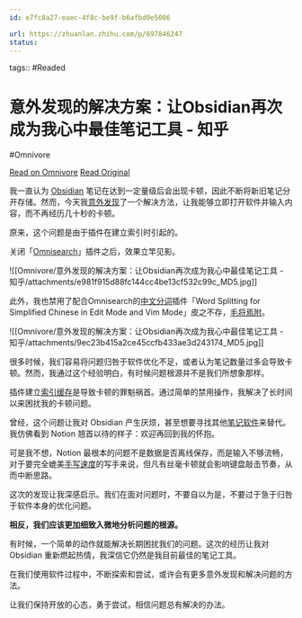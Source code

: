 ```yaml
---
id: e7fc8a27-eaec-4f8c-be9f-b6afbd0e5086

url: https://zhuanlan.zhihu.com/p/697846247
status:
---
```



tags::  #Readed 

# 意外发现的解决方案：让Obsidian再次成为我心中最佳笔记工具 - 知乎
#Omnivore

[Read on Omnivore](https://omnivore.app/me/obsidian-191e6423eff)
[Read Original](https://zhuanlan.zhihu.com/p/697846247)

我一直认为 [Obsidian](https://zhida.zhihu.com/search?q=Obsidian&zhida%5Fsource=entity&is%5Fpreview=1) 笔记在达到一定量级后会出现卡顿，因此不断将新旧笔记分开存储。然而，今天我[意外发现](https://zhida.zhihu.com/search?q=%E6%84%8F%E5%A4%96%E5%8F%91%E7%8E%B0&zhida%5Fsource=entity&is%5Fpreview=1)了一个解决方法，让我能够立即打开软件并输入内容，而不再经历几十秒的卡顿。

原来，这个问题是由于插件在建立索引时引起的。

关闭「[Omnisearch](https://zhida.zhihu.com/search?q=Omnisearch&zhida%5Fsource=entity&is%5Fpreview=1)」插件之后，效果立竿见影。

![[Omnivore/意外发现的解决方案：让Obsidian再次成为我心中最佳笔记工具 - 知乎/attachments/e981f915d88fc144cc4be13cf532c99c_MD5.jpg]]

此外，我也禁用了配合Omnisearch的[中文分词](https://zhida.zhihu.com/search?q=%E4%B8%AD%E6%96%87%E5%88%86%E8%AF%8D&zhida%5Fsource=entity&is%5Fpreview=1)插件「Word Splitting for Simplified Chinese in Edit Mode and Vim Mode」皮之不存，[毛将焉附](https://zhida.zhihu.com/search?q=%E6%AF%9B%E5%B0%86%E7%84%89%E9%99%84&zhida%5Fsource=entity&is%5Fpreview=1)。

![[Omnivore/意外发现的解决方案：让Obsidian再次成为我心中最佳笔记工具 - 知乎/attachments/9ec23b415a2ce45ccfb433ae3d243174_MD5.jpg]]

很多时候，我们容易将问题归咎于软件优化不足，或者认为笔记数量过多会导致卡顿。然而，我通过这个经验明白，有时候问题根源并不是我们所想象那样。

插件建立[索引缓存](https://zhida.zhihu.com/search?q=%E7%B4%A2%E5%BC%95%E7%BC%93%E5%AD%98&zhida%5Fsource=entity&is%5Fpreview=1)是导致卡顿的罪魁祸首。通过简单的禁用操作，我解决了长时间以来困扰我的卡顿问题。

曾经，这个问题让我对 Obsidian 产生厌烦，甚至想要寻找其他[笔记软件](https://zhida.zhihu.com/search?q=%E7%AC%94%E8%AE%B0%E8%BD%AF%E4%BB%B6&zhida%5Fsource=entity&is%5Fpreview=1)来替代。我仿佛看到 Notion 翘首以待的样子：欢迎再回到我的怀抱。

可是我不想，Notion 最根本的问题不是数据是否离线保存，而是输入不够流畅，对于要完全媲美[手写速度](https://zhida.zhihu.com/search?q=%E6%89%8B%E5%86%99%E9%80%9F%E5%BA%A6&zhida%5Fsource=entity&is%5Fpreview=1)的写手来说，但凡有丝毫卡顿就会影响键盘敲击节奏，从而中断思路。

这次的发现让我深感启示。我们在面对问题时，不要自以为是，不要过于急于归咎于软件本身的优化问题。

**相反，我们应该更加细致入微地分析问题的根源。**

有时候，一个简单的动作就能解决长期困扰我们的问题。这次的经历让我对 Obsidian 重新燃起热情，我深信它仍然是我目前最佳的笔记工具。

在我们使用软件过程中，不断探索和尝试，或许会有更多意外发现和解决问题的方法。

让我们保持开放的心态，勇于尝试，相信问题总有解决的办法。

